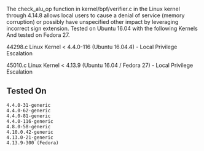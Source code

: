 The check_alu_op function in kernel/bpf/verifier.c in the Linux kernel through 4.14.8 allows local users to cause a denial of service (memory corruption) or possibly have unspecified other impact by leveraging incorrect sign extension. 
Tested on Ubuntu 16.04 with the following Kernels And tested on Fedora 27.

44298.c
Linux Kernel < 4.4.0-116 (Ubuntu 16.04.4) - Local Privilege Escalation

45010.c
Linux Kernel < 4.13.9 (Ubuntu 16.04 / Fedora 27) - Local Privilege Escalation


## Tested On
```
4.4.0-31-generic
4.4.0-62-generic
4.4.0-81-generic
4.4.0-116-generic
4.8.0-58-generic
4.10.0.42-generic
4.13.0-21-generic
4.13.9-300 (Fedora)
```

